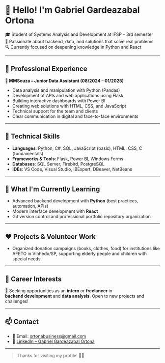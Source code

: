 # 👋 Hello! I'm Gabriel Gardeazabal Ortona

🎓 Student of Systems Analysis and Development at IFSP – 3rd semester  
🚀 Passionate about backend, data, and solutions that solve real problems  
🔍 Currently focused on deepening knowledge in Python and React

---

## 💼 Professional Experience

**🔹 MMSouza – Junior Data Assistant (08/2024 – 01/2025)**  
- Data analysis and manipulation with Python (Pandas)  
- Development of APIs and web applications using Flask  
- Building interactive dashboards with Power BI  
- Creating web solutions with HTML, CSS, and JavaScript  
- Technical support for the team and clients  
- Clear communication in digital and face-to-face environments

---

## 🧠 Technical Skills

- **Languages**: Python, C#, SQL, JavaScript (basic), HTML, CSS, C (fundamentals)  
- **Frameworks & Tools**: Flask, Power BI, Windows Forms  
- **Databases**: SQL Server, Firebird, PostgreSQL  
- **IDEs**: VS Code, Visual Studio, IBExpert, DBeaver, NetBeans

---

## 🧩 What I'm Currently Learning

- Advanced backend development with **Python** (best practices, automation, APIs)  
- Modern interface development with **React**  
- Git version control and professional portfolio repository organization

---

## ❤️ Projects & Volunteer Work

- Organized donation campaigns (books, clothes, food) for institutions like AFETO in Vinhedo/SP, supporting elderly people and children with special needs.

---

## 📌 Career Interests

🎯 Seeking opportunities as an **intern** or **freelancer** in  
**backend development** and **data analysis**. Open to new projects and challenges!

---

## 📫 Contact

- 📧 Email: ortonabusiness@gmail.com  
- 🔗 [LinkedIn – Gabriel Gardeazabal Ortona](https://www.linkedin.com/in/gabriel-gardeazabal-ortona-8332511ab)

---

> Thanks for visiting my profile! 🤝💛
